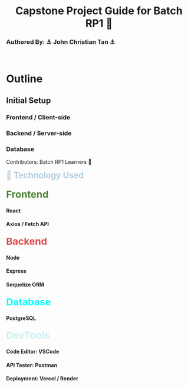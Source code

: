 # <h1 align="center">Capstone Project Guide for Batch RP1 🚀</h1>

### Authored By: ⚓ John Christian Tan ⚓

<br>

# Outline

## Initial Setup

### Frontend / Client-side

### Backend / Server-side

### Database

Contributors: Batch RP1 Learners 🌱

<span style="color:#b3cde0; font-weight:bold; font-size:1.6em;">🤖 Technology Used </span>

### <span style="color:#4b8333; font-weight:bold; font-size:1.6em;">Frontend</span>

#### React

#### Axios / Fetch API

### <span style="color:#db4c4c; font-weight:bold; font-size:1.6em;">Backend</span>

#### Node

#### Express

#### Sequelize ORM

### <span style="color:#00FFFF; font-weight:bold; font-size:1.6em;">Database</span>

#### PostgreSQL

### <span style="color:#cbefef; font-weight:bold; font-size:1.6em;">DevTools</span>

#### Code Editor: VSCode

#### API Tester: Postman

#### Deployment: Vercel / Render
